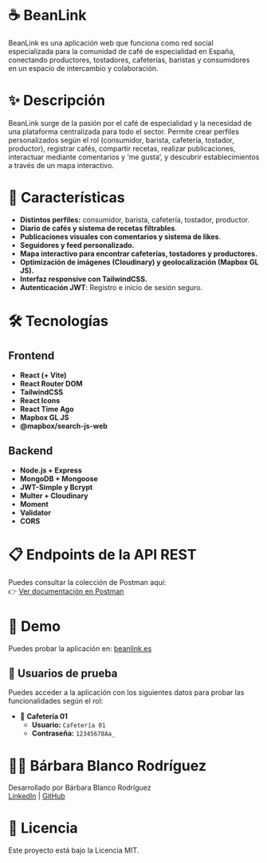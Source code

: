 # ☕ BeanLink  

BeanLink es una aplicación web que funciona como red social especializada para la comunidad de café de especialidad en España, conectando productores, tostadores, cafeterías, baristas y consumidores en un espacio de intercambio y colaboración.

# ✨ Descripción

BeanLink surge de la pasión por el café de especialidad y la necesidad de una plataforma centralizada para todo el sector. Permite crear perfiles personalizados según el rol (consumidor, barista, cafetería, tostador, productor), registrar cafés, compartir recetas, realizar publicaciones, interactuar mediante comentarios y ‘me gusta’, y descubrir establecimientos a través de un mapa interactivo.

# 🚀 Características

  - **Distintos perfiles:** consumidor, barista, cafetería, tostador, productor.
  - **Diario de cafés y sistema de recetas filtrables**.
  - **Publicaciones visuales con comentarios y sistema de likes**.
  - **Seguidores y feed personalizado.**
  - **Mapa interactivo para encontrar cafeterías, tostadores y productores.**
  - **Optimización de imágenes (Cloudinary) y geolocalización (Mapbox GL JS).**
  - **Interfaz responsive con TailwindCSS.**
  - **Autenticación JWT**: Registro e inicio de sesión seguro.

# 🛠️ Tecnologías  

## Frontend
  - **React (+ Vite)**
  - **React Router DOM**
  - **TailwindCSS**
  - **React Icons**
  - **React Time Ago**
  - **Mapbox GL JS**
  - **@mapbox/search-js-web**

## Backend
  - **Node.js + Express**
  - **MongoDB + Mongoose**
  - **JWT-Simple y Bcrypt**
  - **Multer + Cloudinary**
  - **Moment**
  - **Validator**
  - **CORS**
    
# 📋 Endpoints de la API REST

Puedes consultar la colección de Postman aquí:  
👉 [Ver documentación en Postman](https://documenter.getpostman.com/view/39134500/2sB2j6AAju)

# 🔗 Demo

Puedes probar la aplicación en: [beanlink.es](https://beanlink.es)

## 🧪 Usuarios de prueba

Puedes acceder a la aplicación con los siguientes datos para probar las funcionalidades según el rol:

- 🏪 **Cafetería 01**  
  - **Usuario:** `Cafetería 01`  
  - **Contraseña:** `12345678Aa_`




# 👩‍💻 Bárbara Blanco Rodríguez

Desarrollado por Bárbara Blanco Rodríguez  
[LinkedIn](https://www.linkedin.com/in/b%C3%A1rbara-blanco-rodr%C3%ADguez-1a6719195/) | [GitHub](https://github.com/bbr07-Dev)

# 📄 Licencia

Este proyecto está bajo la Licencia MIT.



